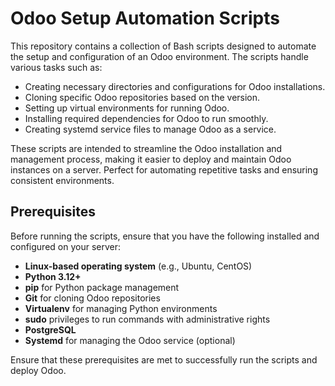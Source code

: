 # Odoo Setup Automation Scripts

This repository contains a collection of Bash scripts designed to automate the setup and configuration of an Odoo environment. The scripts handle various tasks such as:

- Creating necessary directories and configurations for Odoo installations.
- Cloning specific Odoo repositories based on the version.
- Setting up virtual environments for running Odoo.
- Installing required dependencies for Odoo to run smoothly.
- Creating systemd service files to manage Odoo as a service.

These scripts are intended to streamline the Odoo installation and management process, making it easier to deploy and maintain Odoo instances on a server. Perfect for automating repetitive tasks and ensuring consistent environments.

## Prerequisites

Before running the scripts, ensure that you have the following installed and configured on your server:

- **Linux-based operating system** (e.g., Ubuntu, CentOS)
- **Python 3.12+**
- **pip** for Python package management
- **Git** for cloning Odoo repositories
- **Virtualenv** for managing Python environments
- **sudo** privileges to run commands with administrative rights
- **PostgreSQL**
- **Systemd** for managing the Odoo service (optional)

Ensure that these prerequisites are met to successfully run the scripts and deploy Odoo.
